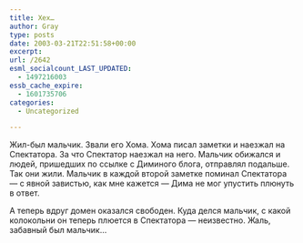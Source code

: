 ```yaml
---
title: Хех…
author: Gray
type: posts
date: 2003-03-21T22:51:58+00:00
excerpt:
url: /2642
esml_socialcount_LAST_UPDATED:
  - 1497216003
essb_cache_expire:
  - 1601735706
categories:
  - Uncategorized

---
```








Жил-был мальчик. Звали его Хома. Хома писал заметки и наезжал на Спектатора. За что Спектатор наезжал на него. Мальчик обижался и людей, пришедших по ссылке с Диминого блога, отправлял подальше.  
Так они жили. Мальчик в каждой второй заметке поминал Спектатора &#8212; с явной завистью, как мне кажется &#8212; Дима не мог упустить плюнуть в ответ.

А теперь вдруг домен оказался свободен. Куда делся мальчик, с какой колокольни он теперь плюется в Спектатора &#8212; неизвестно. Жаль, забавный был мальчик&#8230;